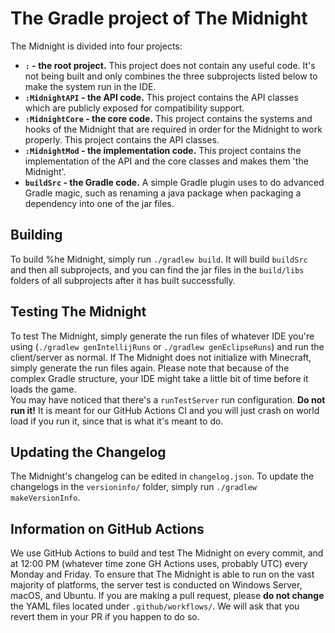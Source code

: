 # The Gradle project of The Midnight

The Midnight is divided into four projects:

- **`:` - the root project.** This project does not contain any useful code. It's not being built and only combines the three subprojects listed below to make the system run in the IDE.
- **`:MidnightAPI` - the API code.** This project contains the API classes which are publicly exposed for compatibility support.
- **`:MidnightCore` - the core code.** This project contains the systems and hooks of the Midnight that are required in order for the Midnight to work properly. This project contains the API classes.
- **`:MidnightMod` - the implementation code.** This project contains the implementation of the API and the core classes and makes them 'the Midnight'.
- **`buildSrc` - the Gradle code.** A simple Gradle plugin uses to do advanced Gradle magic, such as renaming a java package when packaging a dependency into one of the jar files.

## Building

To build %he Midnight, simply run `./gradlew build`. It will build `buildSrc` and then all subprojects, and you can find the jar files in the `build/libs` folders of all subprojects after it has built successfully.

## Testing The Midnight

To test The Midnight, simply generate the run files of whatever IDE you're using (`./gradlew genIntellijRuns` or `./gradlew genEclipseRuns`) and run the client/server as normal. If The Midnight does not initialize with Minecraft, simply generate the run files again. Please note that because of the complex Gradle structure, your IDE might take a little bit of time before it loads the game.  
You may have noticed that there's a `runTestServer` run configuration. **Do not run it!** It is meant for our GitHub Actions CI and you will just crash on world load if you run it, since that is what it's meant to do.

## Updating the Changelog

The Midnight's changelog can be edited in `changelog.json`. To update the changelogs in the `versioninfo/` folder, simply run `./gradlew makeVersionInfo`.

## Information on GitHub Actions

We use GitHub Actions to build and test The Midnight on every commit, and at 12:00 PM (whatever time zone GH Actions uses, probably UTC) every Monday and Friday. To ensure that The Midnight is able to run on the vast majority of platforms, the server test is conducted on Windows Server, macOS, and Ubuntu. If you are making a pull request, please **do not change** the YAML files located under `.github/workflows/`. We will ask that you revert them in your PR if you happen to do so.
